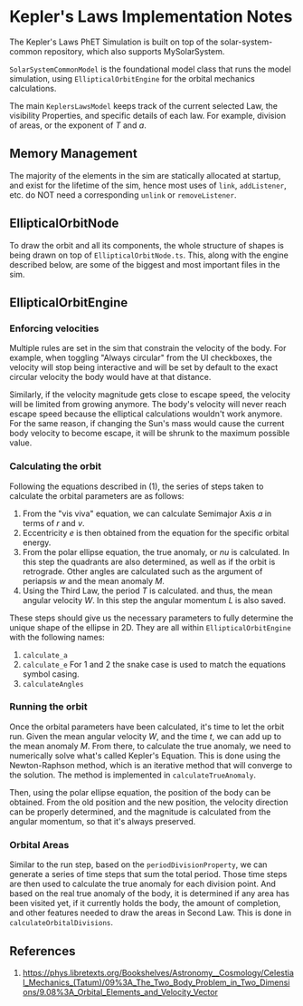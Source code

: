 # Kepler's Laws Implementation Notes

The Kepler's Laws PhET Simulation is built on top of the solar-system-common repository, which also supports MySolarSystem. 

`SolarSystemCommonModel` is the foundational model class that runs the model simulation, using
`EllipticalOrbitEngine` for the orbital mechanics calculations.

The main `KeplersLawsModel` keeps track of the current selected Law, the visibility Properties, and specific details of each law. For example, division of areas, or the exponent of _T_ and _a_.

## Memory Management

The majority of the elements in the sim are statically allocated at startup, and exist for the lifetime of the sim, hence most uses of `link`, `addListener`, etc. do NOT need a corresponding `unlink` or `removeListener`.

## EllipticalOrbitNode
To draw the orbit and all its components, the whole structure of shapes is being drawn on top of `EllipticalOrbitNode.ts`. This, along with the engine described below, are some of the biggest and most important files in the sim.

## EllipticalOrbitEngine

### Enforcing velocities
Multiple rules are set in the sim that constrain the velocity of the body. For example, when toggling "Always circular" from the UI checkboxes, the velocity will stop being interactive and will be set by default to the exact circular velocity the body would have at that distance.

Similarly, if the velocity magnitude gets close to escape speed, the velocity will be limited from growing anymore. The body's velocity will never reach escape speed because the elliptical calculations wouldn't work anymore. For the same reason, if changing the Sun's mass would cause the current body velocity to become escape, it will be shrunk to the maximum possible value.

### Calculating the orbit
Following the equations described in (1), the series of steps taken to calculate the orbital parameters are as follows:
1. From the "vis viva" equation, we can calculate Semimajor Axis _a_ in terms of _r_ and _v_.
2. Eccentricity _e_ is then obtained from the equation for the specific orbital energy.
3. From the polar ellipse equation, the true anomaly, or _nu_ is calculated. In this step the quadrants are also determined, as well as if the orbit is retrograde. Other angles are calculated such as the argument of periapsis _w_ and the mean anomaly _M_.
4. Using the Third Law, the period _T_ is calculated. and thus, the mean angular velocity _W_. In this step the angular momentum _L_ is also saved.

These steps should give us the necessary parameters to fully determine the unique shape of the ellipse in 2D. They are all within `EllipticalOrbitEngine` with the following names:
1. `calculate_a`
2. `calculate_e` For 1 and 2 the snake case is used to match the equations symbol casing.
3. `calculateAngles`

### Running the orbit
Once the orbital parameters have been calculated, it's time to let the orbit run. Given the mean angular velocity _W_, and the time _t_, we can add up to the mean anomaly _M_. From there, to calculate the true anomaly, we need to numerically solve what's called Kepler's Equation. This is done using the Newton-Raphson method, which is an iterative method that will converge to the solution. The method is implemented in `calculateTrueAnomaly`.

 Then, using the polar ellipse equation, the position of the body can be obtained. From the old position and the new position, the velocity direction can be properly determined, and the magnitude is calculated from the angular momentum, so that it's always preserved.

### Orbital Areas
Similar to the run step, based on the `periodDivisionProperty`, we can generate a series of time steps that sum the total period. Those time steps are then used to calculate the true anomaly for each division point. And based on the real true anomaly of the body, it is determined if any area has been visited yet, if it currently holds the body, the amount of completion, and other features needed to draw the areas in Second Law. This is done in `calculateOrbitalDivisions`. 


## References
1. https://phys.libretexts.org/Bookshelves/Astronomy__Cosmology/Celestial_Mechanics_(Tatum)/09%3A_The_Two_Body_Problem_in_Two_Dimensions/9.08%3A_Orbital_Elements_and_Velocity_Vector

